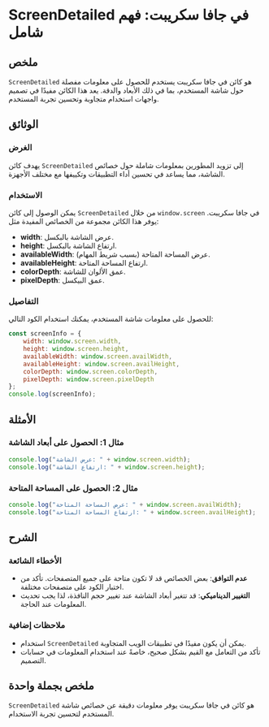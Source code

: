 <!--
Meta Description: # ScreenDetailed في جافا سكريبت: فهم شامل ## ملخص `ScreenDetailed` هو كائن في جافا سكريبت يستخدم للحصول على معلومات مفصلة حول شاشة المستخدم، بما في ذل...
Meta Keywords: window, screen, الشاشة, screendetailed, على
-->

# ScreenDetailed في جافا سكريبت: فهم شامل

## ملخص
`ScreenDetailed` هو كائن في جافا سكريبت يستخدم للحصول على معلومات مفصلة حول شاشة المستخدم، بما في ذلك الأبعاد والدقة. يعد هذا الكائن مفيدًا في تصميم واجهات استخدام متجاوبة وتحسين تجربة المستخدم.

## الوثائق
### الغرض
يهدف كائن `ScreenDetailed` إلى تزويد المطورين بمعلومات شاملة حول خصائص الشاشة، مما يساعد في تحسين أداء التطبيقات وتكييفها مع مختلف الأجهزة.

### الاستخدام
يمكن الوصول إلى كائن `ScreenDetailed` من خلال `window.screen` في جافا سكريبت. يوفر هذا الكائن مجموعة من الخصائص المفيدة مثل:

- **width**: عرض الشاشة بالبكسل.
- **height**: ارتفاع الشاشة بالبكسل.
- **availableWidth**: عرض المساحة المتاحة (بسبب شريط المهام).
- **availableHeight**: ارتفاع المساحة المتاحة.
- **colorDepth**: عمق الألوان للشاشة.
- **pixelDepth**: عمق البيكسل.

### التفاصيل
للحصول على معلومات شاشة المستخدم، يمكنك استخدام الكود التالي:

```javascript
const screenInfo = {
    width: window.screen.width,
    height: window.screen.height,
    availableWidth: window.screen.availWidth,
    availableHeight: window.screen.availHeight,
    colorDepth: window.screen.colorDepth,
    pixelDepth: window.screen.pixelDepth
};
console.log(screenInfo);
```

## الأمثلة
### مثال 1: الحصول على أبعاد الشاشة
```javascript
console.log("عرض الشاشة: " + window.screen.width);
console.log("ارتفاع الشاشة: " + window.screen.height);
```

### مثال 2: الحصول على المساحة المتاحة
```javascript
console.log("عرض المساحة المتاحة: " + window.screen.availWidth);
console.log("ارتفاع المساحة المتاحة: " + window.screen.availHeight);
```

## الشرح
### الأخطاء الشائعة
- **عدم التوافق**: بعض الخصائص قد لا تكون متاحة على جميع المتصفحات. تأكد من اختبار الكود على متصفحات مختلفة.
- **التغيير الديناميكي**: قد تتغير أبعاد الشاشة عند تغيير حجم النافذة، لذا يجب تحديث المعلومات عند الحاجة.

### ملاحظات إضافية
- استخدام `ScreenDetailed` يمكن أن يكون مفيدًا في تطبيقات الويب المتجاوبة.
- تأكد من التعامل مع القيم بشكل صحيح، خاصةً عند استخدام المعلومات في حسابات التصميم.

## ملخص بجملة واحدة
`ScreenDetailed` هو كائن في جافا سكريبت يوفر معلومات دقيقة عن خصائص شاشة المستخدم لتحسين تجربة الاستخدام.